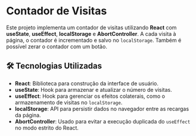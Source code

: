 # Contador de Visitas

Este projeto implementa um contador de visitas utilizando **React** com **useState**, **useEffect**, **localStorage** e **AbortController**. A cada visita à página, o contador é incrementado e salvo no `localStorage`. Também é possível zerar o contador com um botão.

## 🛠️ Tecnologias Utilizadas

- **React**: Biblioteca para construção da interface de usuário.
- **useState**: Hook para armazenar e atualizar o número de visitas.
- **useEffect**: Hook para gerenciar os efeitos colaterais, como o armazenamento de visitas no `localStorage`.
- **localStorage**: API para persistir dados no navegador entre as recargas da página.
- **AbortController**: Usado para evitar a execução duplicada do `useEffect` no modo estrito do React.
